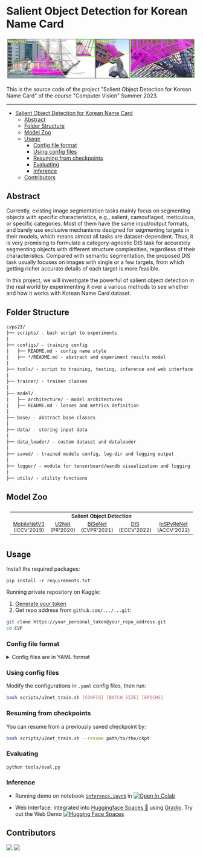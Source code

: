 # Salient Object Detection for Korean Name Card
![DIS-R](https://github.com/tuanlda78202/CVP/blob/main/assets/result-dis.png)

This is the source code of the project "Salient Object Detection for Korean Name Card" of the course "Computer Vision" Summer 2023.

---
- [Salient Object Detection for Korean Name Card](#salient-object-detection-for-korean-name-card)
  - [Abstract](#abstract)
  - [Folder Structure](#folder-structure)
  - [Model Zoo](#model-zoo)
  - [Usage](#usage)
    - [Config file format](#config-file-format)
    - [Using config files](#using-config-files)
    - [Resuming from checkpoints](#resuming-from-checkpoints)
    - [Evaluating](#evaluating)
    - [Inference](#inference)
  - [Contributors](#contributors)
## Abstract 
Currently, existing image segmentation tasks mainly focus on segmenting objects with specific characteristics, e.g., salient, camouflaged, meticulous, or specific categories. Most of them have the same input/output formats, and barely use exclusive mechanisms designed for segmenting targets in their models, which means almost all tasks are dataset-dependent. Thus, it is very promising to formulate a category-agnostic DIS task for accurately segmenting objects with different structure complexities, regardless of their characteristics. Compared with semantic segmentation, the proposed DIS task usually focuses on images with single or a few targets, from which getting richer accurate details of each target is more feasible. 

In this project, we will investigate the powerful of salient object detection in the real world by experimenting it over a various methods to see whether and how it works with Korean Name Card dataset.


## Folder Structure

```
cvps23/
├── scripts/ - bash script to experiments
|
├── configs/ - training config
|   ├── README.md - config name style
│   ├── */README.md - abstract and experiment results model
|
├── tools/ - script to training, testing, inference and web interface
|
├── trainer/ - trainer classes 
|
├── model/ 
|   ├── architecture/ - model architectures
|   ├── README.md - losses and metrics definition
|
├── base/ - abstract base classes
│   
├── data/ - storing input data
|
├── data_loader/ - custom dataset and dataloader
│
├── saved/ - trained models config, log-dir and logging output
│
├── logger/ - module for tensorboard/wandb visualization and logging
|
├── utils/ - utility functions
```
## Model Zoo 
<summary></summary>

<table style="margin-left:auto;margin-right:auto;font-size:1.4vw;padding:10px 10px;text-align:center;vertical-align:center;">
  <tr>
    <td colspan="5" style="font-weight:bold;">Salient Object Detection</td>
  </tr>
  <tr>
    <td><a href="https://github.com/tuanlda78202/CVP/blob/main/configs/mobilenetv3/README.md">MobileNetV3</a> (ICCV'2019)</td>
    <td><a href="https://github.com/tuanlda78202/CVP/blob/main/configs/u2net/README.md">U2Net</a> (PR'2020)</td>
    <td><a href="https://github.com/tuanlda78202/CVP/blob/main/configs/bisenet/README.md">BiSeNet</a> (CVPR'2021)</td>
    <td><a href="https://github.com/tuanlda78202/CVP/blob/main/configs/dis/README.md">DIS</a> (ECCV'2022)</td>
    <td><a href="https://github.com/tuanlda78202/CVP/blob/main/configs/inspyrenet/README.md">InSPyReNet</a> (ACCV'2022)</td>
  </tr>

</table>

## Usage

Install the required packages:

```
pip install -r requirements.txt
```
<!-- export PYTHONPATH="${PYTHONPATH}:/cvps23" -->
<!-- pipreqs for get requirements.txt -->

Running private repository on Kaggle:
1. [Generate your token](https://github.com/settings/tokens)
2. Get repo address from `github.com/.../...git`: 
```bash
git clone https://your_personal_token@your_repo_address.git
cd CVP
```
### Config file format

<details>
<summary>Config files are in YAML format</summary>

```yaml
name: U2NetFull_scratch_1gpu-bs4_KNC_size320x320

n_gpu: 1

arch:
  type: u2net_full
  args: {}

data_loader:
  type: KNC_DataLoader
  args:
    batch_size: 4
    shuffle: true
    num_workers: 1
    validation_split: 0.1
    output_size: 320
    crop_size: 288

optimizer:
  type: Adam
  args:
    lr: 0.001
    weight_decay: 0
    eps: 1.e-8
    betas:
      - 0.9
      - 0.999

loss: multi_bce_fusion

metrics:
  - mae
  - sm

lr_scheduler:
  type: StepLR
  args:
    step_size: 50
    gamma: 0.1

trainer:
  type: Trainer
  epochs: 1000
  save_dir: saved/
  save_period: 10
  verbosity: 1
  visual_tool: wandb
  api_key_file: ./configs/wandb-api-key-file
  project: cvps23
  entity: tuanlda78202
  name: U2NetFull_scratch_1gpu-bs4_KNC_size320x320
  
test:
  save_dir: saved/generated
  n_sample: 1000
  batch_size: 32

```

</details>

### Using config files
Modify the configurations in `.yaml` config files, then run:

```bash
bash scripts/u2net_train.sh [CONFIG] [BATCH_SIZE] [EPOCHS]
```

### Resuming from checkpoints
You can resume from a previously saved checkpoint by:

```bash
bash scripts/u2net_train.sh --resume path/to/the/ckpt
```

### Evaluating
```bash
python tools/eval.py
```

### Inference 
- Running demo on notebook [`inference.ipynb`](https://github.com/tuanlda78202/cvps23/blob/main/tools/inference.ipynb) in [![Open In Colab](https://colab.research.google.com/assets/colab-badge.svg)](https://colab.research.google.com/github/tuanlda78202/CVP/)

- Web Interface: Integrated into [Huggingface Spaces 🤗](https://huggingface.co/spaces) using [Gradio](https://github.com/gradio-app/gradio). Try out the Web Demo [![Hugging Face Spaces](https://img.shields.io/badge/%F0%9F%A4%97%20Hugging%20Face-Spaces-blue)](https://huggingface.co/spaces/doevent/dis-background-removal) <br> 


## Contributors 
<!-- https://contrib.rocks/preview?repo=tuanlda78202%2FCVP -->

<a href="https://github.com/tuanlda78202/CVP/graphs/contributors">
<img src="https://contrib.rocks/image?repo=tuanlda78202/CVP" /></a>
<a href="https://github.com/tuanlda78202/CVP/graphs/contributors">
  <img src="https://contrib.rocks/image?repo=tuanlda78202/CVP" />
</a>
